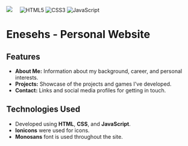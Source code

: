 ![](https://img.shields.io/website?url=https%3A%2F%2Fenesehs.github.io) &nbsp;&nbsp;&nbsp;
![HTML5](https://img.shields.io/badge/HTML5-orange.svg) ![CSS3](https://img.shields.io/badge/CSS3-blue.svg) ![JavaScript](https://img.shields.io/badge/JavaScript-yellow.svg)
# Enesehs - Personal Website

## Features

- **About Me:** Information about my background, career, and personal interests.
- **Projects:** Showcase of the projects and games I've developed.
- **Contact:** Links and social media profiles for getting in touch.

## Technologies Used

- Developed using **HTML**, **CSS**, and **JavaScript**.
- **Ionicons** were used for icons.
- **Monosans** font is used throughout the site.
